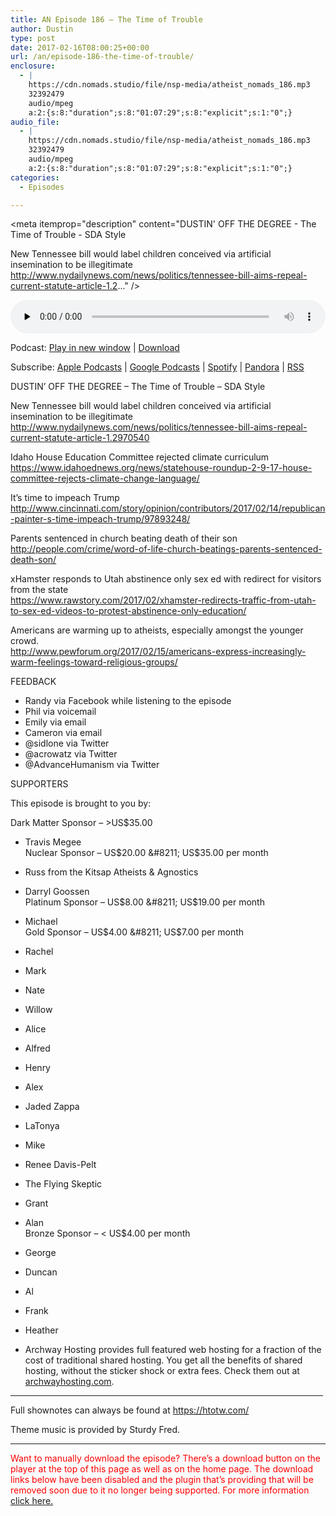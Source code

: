 ```yaml
---
title: AN Episode 186 – The Time of Trouble
author: Dustin
type: post
date: 2017-02-16T08:00:25+00:00
url: /an/episode-186-the-time-of-trouble/
enclosure:
  - |
    https://cdn.nomads.studio/file/nsp-media/atheist_nomads_186.mp3
    32392479
    audio/mpeg
    a:2:{s:8:"duration";s:8:"01:07:29";s:8:"explicit";s:1:"0";}
audio_file:
  - |
    https://cdn.nomads.studio/file/nsp-media/atheist_nomads_186.mp3
    32392479
    audio/mpeg
    a:2:{s:8:"duration";s:8:"01:07:29";s:8:"explicit";s:1:"0";}
categories:
  - Episodes

---
```

<div itemscope itemtype="http://schema.org/AudioObject">
  <meta itemprop="name" content=" episode 186 &#8211; The Time of Trouble" />
  
  <meta itemprop="uploadDate" content="2017-02-16T01:00:25-07:00" />
  
  <meta itemprop="encodingFormat" content="audio/mpeg" />
  
  <meta itemprop="duration" content="PT1H07M29S" />
  
  <meta itemprop="description" content="DUSTIN' OFF THE DEGREE - The Time of Trouble - SDA Style

New Tennessee bill would label children conceived via artificial insemination to be illegitimate
http://www.nydailynews.com/news/politics/tennessee-bill-aims-repeal-current-statute-article-1.2..." />
  
  <meta itemprop="contentUrl" content="https://dts.podtrac.com/redirect.mp3/cdn.nomads.studio/file/nsp-media/atheist_nomads_186.mp3" />
  
  <meta itemprop="contentSize" content="30.9" />
  </p> 
  
  <div class="powerpress_player" id="powerpress_player_8448">
    <audio class="wp-audio-shortcode" id="audio-1459-192" preload="none" style="width: 100%;" controls="controls"><source type="audio/mpeg" src="https://dts.podtrac.com/redirect.mp3/cdn.nomads.studio/file/nsp-media/atheist_nomads_186.mp3?_=192" /><a href="https://dts.podtrac.com/redirect.mp3/cdn.nomads.studio/file/nsp-media/atheist_nomads_186.mp3">https://dts.podtrac.com/redirect.mp3/cdn.nomads.studio/file/nsp-media/atheist_nomads_186.mp3</a></audio>
  </div>
</div>

<p class="powerpress_links powerpress_links_mp3">
  Podcast: <a href="https://dts.podtrac.com/redirect.mp3/cdn.nomads.studio/file/nsp-media/atheist_nomads_186.mp3" class="powerpress_link_pinw" target="_blank" title="Play in new window" onclick="return powerpress_pinw('https://htotw.com/?powerpress_pinw=1459-podcast');" rel="nofollow">Play in new window</a> | <a href="https://dts.podtrac.com/redirect.mp3/cdn.nomads.studio/file/nsp-media/atheist_nomads_186.mp3" class="powerpress_link_d" title="Download" rel="nofollow" download="atheist_nomads_186.mp3">Download</a>
</p>

<p class="powerpress_links powerpress_subscribe_links">
  Subscribe: <a href="https://podcasts.apple.com/us/podcast/humanists-take-on-the-world/id530050098?mt=2&ls=1" class="powerpress_link_subscribe powerpress_link_subscribe_itunes" target="_blank" title="Subscribe on Apple Podcasts" rel="nofollow">Apple Podcasts</a> | <a href="https://www.google.com/podcasts?feed=aHR0cDovL2F0aGVpc3Rub21hZHMubGlic3luLmNvbS9yc3M%3D" class="powerpress_link_subscribe powerpress_link_subscribe_googleplay" target="_blank" title="Subscribe on Google Podcasts" rel="nofollow">Google Podcasts</a> | <a href="https://open.spotify.com/show/3LzK2xZGike6Tc1GEMtMbr?si=LieN9SNuTpq96smuaUsH8A" class="powerpress_link_subscribe powerpress_link_subscribe_spotify" target="_blank" title="Subscribe on Spotify" rel="nofollow">Spotify</a> | <a href="https://www.pandora.com/podcast/atheist-nomads/PC:10122?corr=62071012&part=ug" class="powerpress_link_subscribe powerpress_link_subscribe_pandora" target="_blank" title="Subscribe on Pandora" rel="nofollow">Pandora</a> | <a href="https://htotw.com/feed/podcast/" class="powerpress_link_subscribe powerpress_link_subscribe_rss" target="_blank" title="Subscribe via RSS" rel="nofollow">RSS</a>
</p>

DUSTIN&#8217; OFF THE DEGREE &#8211; The Time of Trouble &#8211; SDA Style

New Tennessee bill would label children conceived via artificial insemination to be illegitimate  
<a href="http://www.nydailynews.com/news/politics/tennessee-bill-aims-repeal-current-statute-article-1.2970540" target="_blank" rel="noopener">http://www.nydailynews.com/news/politics/tennessee-bill-aims-repeal-current-statute-article-1.2970540</a>

Idaho House Education Committee rejected climate curriculum  
<a href="https://www.idahoednews.org/news/statehouse-roundup-2-9-17-house-committee-rejects-climate-change-language/" target="_blank" rel="noopener">https://www.idahoednews.org/news/statehouse-roundup-2-9-17-house-committee-rejects-climate-change-language/</a>

It&#8217;s time to impeach Trump  
<a href="http://www.cincinnati.com/story/opinion/contributors/2017/02/14/republican-painter-s-time-impeach-trump/97893248/" target="_blank" rel="noopener">http://www.cincinnati.com/story/opinion/contributors/2017/02/14/republican-painter-s-time-impeach-trump/97893248/</a>

Parents sentenced in church beating death of their son  
<a href="http://people.com/crime/word-of-life-church-beatings-parents-sentenced-death-son/" target="_blank" rel="noopener">http://people.com/crime/word-of-life-church-beatings-parents-sentenced-death-son/</a>

xHamster responds to Utah abstinence only sex ed with redirect for visitors from the state  
<a href="https://www.rawstory.com/2017/02/xhamster-redirects-traffic-from-utah-to-sex-ed-videos-to-protest-abstinence-only-education/" target="_blank" rel="noopener">https://www.rawstory.com/2017/02/xhamster-redirects-traffic-from-utah-to-sex-ed-videos-to-protest-abstinence-only-education/</a>

Americans are warming up to atheists, especially amongst the younger crowd.  
<a href="http://www.pewforum.org/2017/02/15/americans-express-increasingly-warm-feelings-toward-religious-groups/" target="_blank" rel="noopener">http://www.pewforum.org/2017/02/15/americans-express-increasingly-warm-feelings-toward-religious-groups/</a>

FEEDBACK

* Randy via Facebook while listening to the episode  
* Phil via voicemail  
* Emily via email  
* Cameron via email  
* @sidlone via Twitter  
* @acrowatz via Twitter  
* @AdvanceHumanism via Twitter

SUPPORTERS

This episode is brought to you by:

Dark Matter Sponsor &#8211; >US$35.00  
* Travis Megee  
Nuclear Sponsor &#8211; US$20.00 &#8211; US$35.00 per month  
* Russ from the Kitsap Atheists & Agnostics  
* Darryl Goossen  
Platinum Sponsor &#8211; US$8.00 &#8211; US$19.00 per month  
* Michael  
Gold Sponsor &#8211; US$4.00 &#8211; US$7.00 per month  
* Rachel  
* Mark  
* Nate  
* Willow  
* Alice  
* Alfred  
* Henry  
* Alex  
* Jaded Zappa  
* LaTonya  
* Mike  
* Renee Davis-Pelt  
* The Flying Skeptic  
* Grant  
* Alan  
Bronze Sponsor &#8211; < US$4.00 per month  
* George  
* Duncan  
* Al  
* Frank  
* Heather

* Archway Hosting provides full featured web hosting for a fraction of the cost of traditional shared hosting. You get all the benefits of shared hosting, without the sticker shock or extra fees. Check them out at <a href="http://archwayhosting.com/" target="_blank" rel="noopener">archwayhosting.com</a>.

<hr width="500" />

Full shownotes can always be found at <https://htotw.com/>  

Theme music is provided by Sturdy Fred.

* * *

<span style="color: #ff0000;">Want to manually download the episode? There&#8217;s a download button on the player at the top of this page as well as on the home page. The download links below have been disabled and the plugin that&#8217;s providing that will be removed soon due to it no longer being supported. For more information <a href="https://www.htotw.com/2017/old-feeds/">click here.</a></span>